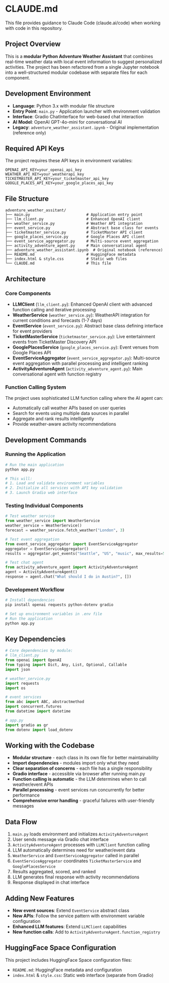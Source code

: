 # CLAUDE.md

This file provides guidance to Claude Code (claude.ai/code) when working with code in this repository.

## Project Overview

This is a **modular Python Adventure Weather Assistant** that combines real-time weather data with local event information to suggest personalized activities. The project has been refactored from a single Jupyter notebook into a well-structured modular codebase with separate files for each component.

## Development Environment

- **Language**: Python 3.x with modular file structure
- **Entry Point**: `main.py` - Application launcher with environment validation
- **Interface**: Gradio ChatInterface for web-based chat interaction
- **AI Model**: OpenAI GPT-4o-mini for conversational AI
- **Legacy**: `adventure_weather_assistant.ipynb` - Original implementation (reference only)

## Required API Keys

The project requires these API keys in environment variables:
```
OPENAI_API_KEY=your_openai_api_key
WEATHER_API_KEY=your_weatherapi_key  
TICKETMASTER_API_KEY=your_ticketmaster_api_key
GOOGLE_PLACES_API_KEY=your_google_places_api_key
```

## File Structure

```
adventure_weather_assitant/
├── main.py                         # Application entry point
├── llm_client.py                   # Enhanced OpenAI client
├── weather_service.py              # Weather API integration
├── event_service.py                # Abstract base class for events
├── ticketmaster_service.py         # TicketMaster API client
├── google_places_service.py        # Google Places API client
├── event_service_aggregator.py     # Multi-source event aggregation
├── activity_adventure_agent.py     # Main conversational agent
├── adventure_weather_assistant.ipynb  # Original notebook (reference)
├── README.md                       # HuggingFace metadata
├── index.html & style.css          # Static web files
└── CLAUDE.md                       # This file
```

## Architecture

### Core Components
- **LLMClient** (`llm_client.py`): Enhanced OpenAI client with advanced function calling and iterative processing
- **WeatherService** (`weather_service.py`): WeatherAPI integration for current conditions and forecasts (1-7 days)
- **EventService** (`event_service.py`): Abstract base class defining interface for event providers
- **TicketMasterService** (`ticketmaster_service.py`): Live entertainment events from TicketMaster Discovery API
- **GooglePlacesService** (`google_places_service.py`): Event venues from Google Places API
- **EventServiceAggregator** (`event_service_aggregator.py`): Multi-source event aggregation with parallel processing and intelligent ranking
- **ActivityAdventureAgent** (`activity_adventure_agent.py`): Main conversational agent with function registry

### Function Calling System
The project uses sophisticated LLM function calling where the AI agent can:
- Automatically call weather APIs based on user queries
- Search for events using multiple data sources in parallel
- Aggregate and rank results intelligently
- Provide weather-aware activity recommendations

## Development Commands

### Running the Application
```bash
# Run the main application
python app.py

# This will:
# 1. Load and validate environment variables
# 2. Initialize all services with API key validation
# 3. Launch Gradio web interface
```

### Testing Individual Components
```python
# Test weather service
from weather_service import WeatherService
weather_service = WeatherService()
forecast = weather_service.fetch_weather("London", 3)

# Test event aggregation
from event_service_aggregator import EventServiceAggregator
aggregator = EventServiceAggregator()
results = aggregator.get_events("Seattle", "US", "music", max_results=5)

# Test chat agent
from activity_adventure_agent import ActivityAdventureAgent
agent = ActivityAdventureAgent()
response = agent.chat("What should I do in Austin?", [])
```

### Development Workflow
```bash
# Install dependencies
pip install openai requests python-dotenv gradio

# Set up environment variables in .env file
# Run the application
python app.py
```

## Key Dependencies

```python
# Core dependencies by module:
# llm_client.py
from openai import OpenAI
from typing import Dict, Any, List, Optional, Callable
import json

# weather_service.py
import requests
import os

# event services
from abc import ABC, abstractmethod
import concurrent.futures
from datetime import datetime

# app.py
import gradio as gr
from dotenv import load_dotenv
```

## Working with the Codebase

- **Modular structure** - each class in its own file for better maintainability
- **Import dependencies** - modules import only what they need
- **Clear separation of concerns** - each file has a single responsibility
- **Gradio interface** - accessible via browser after running main.py
- **Function calling is automatic** - the LLM determines when to call weather/event APIs
- **Parallel processing** - event services run concurrently for better performance
- **Comprehensive error handling** - graceful failures with user-friendly messages

## Data Flow

1. `main.py` loads environment and initializes `ActivityAdventureAgent`
2. User sends message via Gradio chat interface
3. `ActivityAdventureAgent` processes with `LLMClient` function calling
4. LLM automatically determines need for weather/event data
5. `WeatherService` and `EventServiceAggregator` called in parallel
6. `EventServiceAggregator` coordinates `TicketMasterService` and `GooglePlacesService`
7. Results aggregated, scored, and ranked
8. LLM generates final response with activity recommendations
9. Response displayed in chat interface

## Adding New Features

- **New event sources**: Extend `EventService` abstract class
- **New APIs**: Follow the service pattern with environment variable configuration
- **Enhanced LLM features**: Extend `LLMClient` capabilities
- **New function calls**: Add to `ActivityAdventureAgent.function_registry`

## HuggingFace Space Configuration

This project includes HuggingFace Space configuration files:
- `README.md`: HuggingFace metadata and configuration
- `index.html` & `style.css`: Static web interface (separate from Gradio)